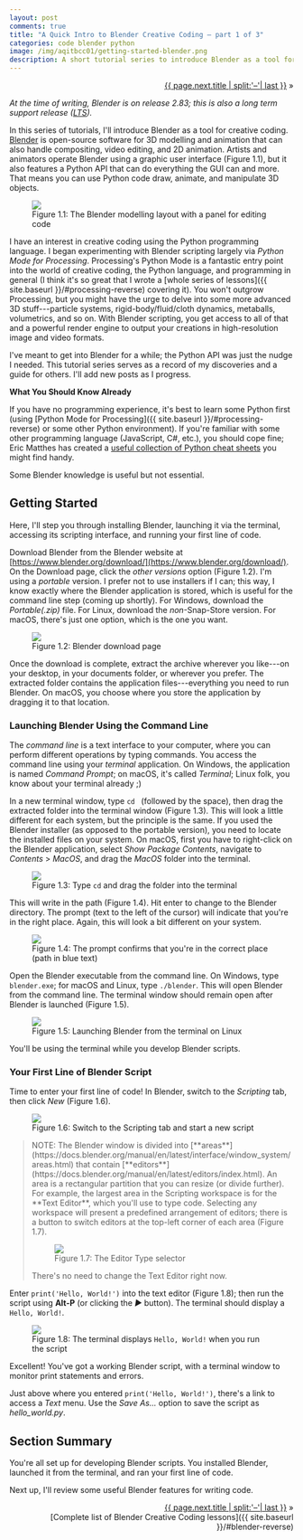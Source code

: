 ```yaml
---
layout: post
comments: true
title: "A Quick Intro to Blender Creative Coding – part 1 of 3"
categories: code blender python
image: /img/aqitbcc01/getting-started-blender.png
description: A short tutorial series to introduce Blender as a tool for creative coding.
---
```


<p markdown="1" style="text-align:right">
<a href="{{ page.next.url }}">{{ page.next.title | split:'–'| last }}</a> &raquo;<br />
</p>

 *At the time of writing, Blender is on release 2.83; this is also a long term support release ([LTS](https://www.blender.org/download/lts/)).*

In this series of tutorials, I'll introduce Blender as a tool for creative coding. [Blender](https://www.blender.org/) is open-source software for 3D modelling and animation that can also handle compositing, video editing, and 2D animation. Artists and animators operate Blender using a graphic user interface (Figure 1.1), but it also features a Python API that can do everything the GUI can and more. That means you can use Python code draw, animate, and manipulate 3D objects.

<figure>
  <img src="{{ site.url }}/img/aqitbcc01/getting-started-blender.png" class="fullwidth" />
  <figcaption>Figure 1.1: The Blender modelling layout with a panel for editing code</figcaption>
</figure>

I have an interest in creative coding using the Python programming language. I began experimenting with Blender scripting largely via *Python Mode for Processing*. Processing's Python Mode is a fantastic entry point into the world of creative coding, the Python language, and programming in general (I think it's so great that I wrote a [whole series of lessons]({{ site.baseurl }}/#processing-reverse) covering it). You won't outgrow Processing, but you might have the urge to delve into some more advanced 3D stuff---particle systems, rigid-body/fluid/cloth dynamics, metaballs, volumetrics, and so on. With Blender scripting, you get access to all of that and a powerful render engine to output your creations in high-resolution image and video formats.

I've meant to get into Blender for a while; the Python API was just the nudge I needed. This tutorial series serves as a record of my discoveries and a guide for others. I'll add new posts as I progress.

**What You Should Know Already**

If you have no programming experience, it's best to learn some Python first (using [Python Mode for Processing]({{ site.baseurl }}/#processing-reverse) or some other Python environment). If you're familiar with some other programming language (JavaScript, C#, etc.), you should cope fine; Eric Matthes has created a [useful collection of Python cheat sheets](https://ehmatthes.github.io/pcc/cheatsheets/README.html) you might find handy.

Some Blender knowledge is useful but not essential.

## Getting Started

Here, I'll step you through installing Blender, launching it via the terminal, accessing its scripting interface, and running your first line of code.

Download Blender from the Blender website at [https://www.blender.org/download/](https://www.blender.org/download/). On the Download page, click the *other versions* option (Figure 1.2). I'm using a *portable* version. I prefer not to use installers if I can; this way, I know exactly where the Blender application is stored, which is useful for the command line step (coming up shortly). For Windows, download the *Portable(.zip)* file. For Linux, download the *non*-Snap-Store version. For macOS, there's just one option, which is the one you want.

<figure>
  <img src="{{ site.url }}/img/aqitbcc01/getting-started-download-blender.png" class="fullwidth" />
  <figcaption>Figure 1.2: Blender download page</figcaption>
</figure>

Once the download is complete, extract the archive wherever you like---on your desktop, in your documents folder, or wherever you prefer. The extracted folder contains the application files---everything you need to run Blender. On macOS, you choose where you store the application by dragging it to that location.

### Launching Blender Using the Command Line

The *command line* is a text interface to your computer, where you can perform different operations by typing commands. You access the command line using your *terminal* application. On Windows, the application is named *Command Prompt*; on macOS, it's called *Terminal*; Linux folk, you know about your terminal already ;)

In a new terminal window, type `cd ` (followed by the space), then drag the extracted folder into the terminal window (Figure 1.3). This will look a little different for each system, but the principle is the same. If you used the Blender installer (as opposed to the portable version), you need to locate the installed files on your system. On macOS, first you have to right-click on the Blender application, select *Show Package Contents*, navigate to *Contents* > *MacOS*, and drag the *MacOS* folder into the terminal.

<figure>
  <img src="{{ site.url }}/img/aqitbcc01/getting-started-terminal-drag.png" class="fullwidth" />
  <figcaption>Figure 1.3: Type <code>cd</code> and drag the folder into the terminal</figcaption>
</figure>

This will write in the path (Figure 1.4). Hit enter to change to the Blender directory. The prompt (text to the left of the cursor) will indicate that you're in the right place. Again, this will look a bit different on your system.

<figure>
  <img src="{{ site.url }}/img/aqitbcc01/getting-started-terminal-cd.png" class="fullwidth" />
  <figcaption>Figure 1.4: The prompt confirms that you're in the correct place (path in blue text)</figcaption>
</figure>

Open the Blender executable from the command line. On Windows, type `blender.exe`; for macOS and Linux, type `./blender`. This will open Blender from the command line. The terminal window should remain open after Blender is launched (Figure 1.5).

<figure>
  <img src="{{ site.url }}/img/aqitbcc01/getting-started-terminal-blender.png" class="fullwidth" />
  <figcaption>Figure 1.5: Launching Blender from the terminal on Linux</figcaption>
</figure>

You'll be using the terminal while you develop Blender scripts.

### Your First Line of Blender Script

Time to enter your first line of code! In Blender, switch to the *Scripting* tab, then click *New* (Figure 1.6).

<figure>
  <img src="{{ site.url }}/img/aqitbcc01/getting-started-new-script.png" class="fullwidth" />
  <figcaption>Figure 1.6: Switch to the Scripting tab and start a new script</figcaption>
</figure>

<blockquote markdown="1">
  NOTE: The Blender window is divided into [**areas**](https://docs.blender.org/manual/en/latest/interface/window_system/areas.html) that contain [**editors**](https://docs.blender.org/manual/en/latest/editors/index.html). An area is a rectangular partition that you can resize (or divide further). For example, the largest area in the Scripting workspace is for the **Text Editor**, which you'll use to type code. Selecting any workspace will present a predefined arrangement of editors; there is a button to switch editors at the top-left corner of each area (Figure 1.7).
  <figure>
   <img src="{{ site.url }}/img/aqitbcc01/getting-started-editors.png" class="fullwidth" />
   <figcaption>Figure 1.7: The Editor Type selector</figcaption>
  </figure>
  There's no need to change the Text Editor right now.
</blockquote>

Enter `print('Hello, World!')` into the text editor (Figure 1.8); then run the script using **Alt-P** (or clicking the *▶* button). The terminal should display a `Hello, World!`.

<figure>
  <img src="{{ site.url }}/img/aqitbcc01/getting-started-run-script.png" class="fullwidth" />
  <figcaption>Figure 1.8: The terminal displays <code>Hello, World!</code> when you run the script</figcaption>
</figure>

Excellent! You've got a working Blender script, with a terminal window to monitor print statements and errors.

Just above where you entered `print('Hello, World!')`, there's a link to access a *Text* menu. Use the *Save As...* option to save the script as *hello_world.py*.

## Section Summary

You're all set up for developing Blender scripts. You installed Blender, launched it from the terminal, and ran your first line of code.

Next up, I'll review some useful Blender features for writing code.

<p style="text-align:right" markdown="1">
<a href="{{ page.next.url }}">{{ page.next.title | split:'–'| last }}</a> &raquo;<br />
[Complete list of Blender Creative Coding lessons]({{ site.baseurl }}/#blender-reverse)
</p>
